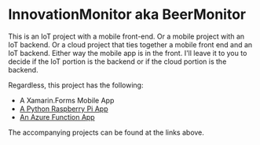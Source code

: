 # InnovationMonitor aka BeerMonitor

This is an IoT project with a mobile front-end. Or a mobile project with an IoT backend. Or a cloud project that ties together a mobile front end and an IoT backend. Either way the mobile app is in the front. I'll leave it to you to decide if the IoT portion is the backend or if the cloud portion is the backend. 

Regardless, this project has the following:

- A Xamarin.Forms Mobile App
- [A Python Raspberry Pi App](https://github.com/IanLeatherbury/innovation-monitor-razzberry-pi)
- [An Azure Function App](https://github.com/IanLeatherbury/innovation-monitor-functions)

The accompanying projects can be found at the links above.
